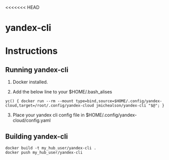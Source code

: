 <<<<<<< HEAD
# yandex-cli
# Instructions
## Running yandex-cli

1) Docker installed.

3) Add the below line to your $HOME/.bash_alises
```
yc() { docker run --rm --mount type=bind,source=$HOME/.config/yandex-cloud,target=/root/.config/yandex-cloud jmichealson/yandex-cli "$@"; }
```

3) Place your yandex cli config file in $HOME/.config/yandex-cloud/config.yaml


## Building yandex-cli

```
docker build -t my_hub_user/yandex-cli .
docker push my_hub_user/yandex-cli
```


